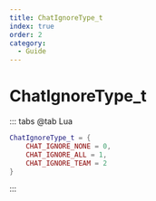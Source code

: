 ```yaml
---
title: ChatIgnoreType_t
index: true
order: 2
category:
  - Guide
---
```


# ChatIgnoreType_t
::: tabs
@tab Lua
```lua
ChatIgnoreType_t = {
    CHAT_IGNORE_NONE = 0,
    CHAT_IGNORE_ALL = 1,
    CHAT_IGNORE_TEAM = 2
}
```
:::